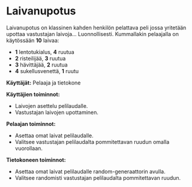 # Laivanupotus
Laivanupotus on klassinen kahden henkilön pelattava peli jossa yritetään upottaa vastustajan laivoja... Luonnollisesti.
Kummallakin pelaajalla on käytössään **10** laivaa:
* **1** lentotukialus, **4** ruutua
* **2** risteilijää, **3** ruutua
* **3** hävittäjää, **2** ruutua
* **4** sukellusvenettä, **1** ruutu

**Käyttäjät:** Pelaaja ja tietokone

**Käyttäjien toiminnot:**
- Laivojen asettelu pelilaudalle.
- Vastustajan laivojen upottaminen.

**Pelaajan toiminnot:**
- Asettaa omat laivat pelilaudalle.
- Valitsee vastustajan pelilaudalta pommitettavan ruudun omalla vuorollaan.

**Tietokoneen toiminnot:**
- Asettaa omat laivat pelilaudalle random-generaattorin avulla.
- Valitsee randomisti vastustajan pelilaudalta pommitettavan ruudun.